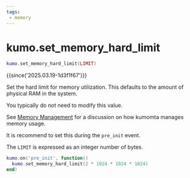 ```yaml
---
tags:
 - memory
---
```


# kumo.set_memory_hard_limit

```lua
kumo.set_memory_hard_limit(LIMIT)
```

{{since('2025.03.19-1d3f1f67')}}

Set the hard limit for memory utilization. This defaults to the amount of
physical RAM in the system.

You typically do not need to modify this value.

See [Memory Management](../memory.md) for a discussion on how kumomta manages
memory usage.

It is recommend to set this during the `pre_init` event.

The `LIMIT` is expressed as an integer number of bytes.

```lua
kumo.on('pre_init', function()
  kumo.set_memory_hard_limit(2 * 1024 * 1024 * 1024)
end)
```
